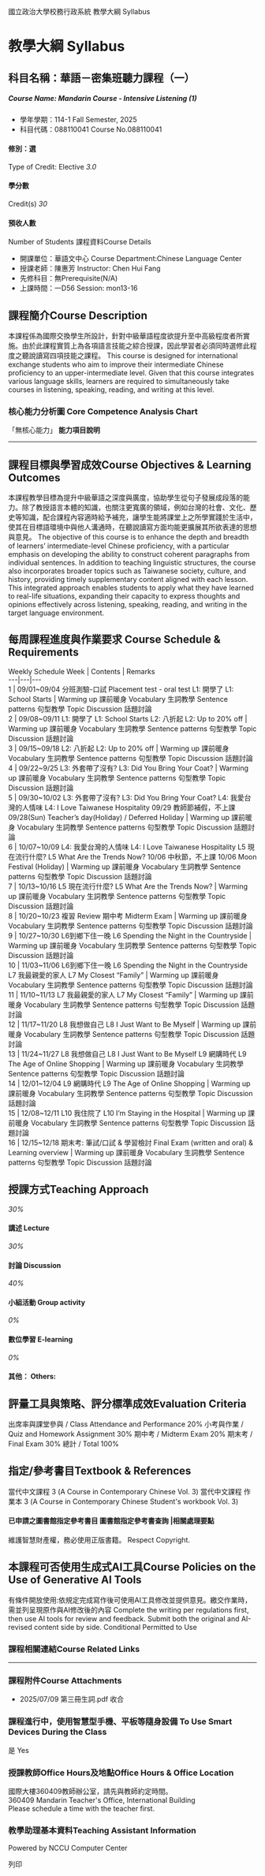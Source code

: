 國立政治大學校務行政系統 教學大綱 Syllabus
# 教學大綱 Syllabus
##  科目名稱：華語－密集班聽力課程（一）
#####  Course Name: Mandarin Course - Intensive Listening (1)
  * 學年學期：114-1 Fall Semester, 2025 
  * 科目代碼：088110041 Course No.088110041


#### 修別：選
Type of Credit: Elective 
_3.0_
#### 學分數
Credit(s)
_30_
#### 預收人數
Number of Students
課程資料Course Details
  * 開課單位：華語文中心 Course Department:Chinese Language Center 
  * 授課老師：陳惠芳 Instructor: Chen Hui Fang 
  * 先修科目：無Prerequisite(N/A)
  * 上課時間：一D56 Session: mon13-16


##  課程簡介Course Description
本課程係為國際交換學生所設計，針對中級華語程度欲提升至中高級程度者所實施。由於此課程實質上為各項語言技能之綜合授課，因此學習者必須同時選修此程度之聽說讀寫四項技能之課程。
This course is designed for international exchange students who aim to improve their intermediate Chinese proficiency to an upper-intermediate level. Given that this course integrates various language skills, learners are required to simultaneously take courses in listening, speaking, reading, and writing at this level.
###  核心能力分析圖 Core Competence Analysis Chart
「無核心能力」 
**能力項目說明**
* * *
##  課程目標與學習成效Course Objectives & Learning Outcomes 
本課程教學目標為提升中級華語之深度與廣度，協助學生從句子發展成段落的能力。除了教授語言本體的知識，也關注更寬廣的領域，例如台灣的社會、文化、歷史等知識，配合課程內容適時給予補充，讓學生能將課堂上之所學實踐於生活中，使其在目標語環境中與他人溝通時，在聽說讀寫方面均能更擴展其所欲表達的思想與意見。
The objective of this course is to enhance the depth and breadth of learners’ intermediate-level Chinese proficiency, with a particular emphasis on developing the ability to construct coherent paragraphs from individual sentences. In addition to teaching linguistic structures, the course also incorporates broader topics such as Taiwanese society, culture, and history, providing timely supplementary content aligned with each lesson. This integrated approach enables students to apply what they have learned to real-life situations, expanding their capacity to express thoughts and opinions effectively across listening, speaking, reading, and writing in the target language environment.
##  每周課程進度與作業要求 Course Schedule & Requirements
Weekly Schedule
Week |  Contents |  Remarks  
---|---|---  
1 |  09/01~09/04 分班測驗-口試  Placement test - oral test L1: 開學了 L1: School Starts |  Warming up 課前暖身 Vocabulary 生詞教學 Sentence patterns 句型教學 Topic Discussion 話題討論  
2 |  09/08~09/11 L1: 開學了 L1: School Starts L2: 八折起 L2: Up to 20% off |  Warming up 課前暖身 Vocabulary 生詞教學 Sentence patterns 句型教學 Topic Discussion 話題討論  
3 |  09/15~09/18 L2: 八折起 L2: Up to 20% off |  Warming up 課前暖身 Vocabulary 生詞教學 Sentence patterns 句型教學 Topic Discussion 話題討論  
4 |  09/22~9/25 L3: 外套帶了沒有? L3: Did You Bring Your Coat? |  Warming up 課前暖身 Vocabulary 生詞教學 Sentence patterns 句型教學 Topic Discussion 話題討論  
5 |  09/30~10/02 L3: 外套帶了沒有? L3: Did You Bring Your Coat? L4: 我愛台灣的人情味 L4: I Love Taiwanese Hospitality 09/29 教師節補假，不上課 09/28(Sun) Teacher’s day(Holiday) / Deferred Holiday |  Warming up 課前暖身 Vocabulary 生詞教學 Sentence patterns 句型教學 Topic Discussion 話題討論  
6 |  10/07~10/09 L4: 我愛台灣的人情味 L4: I Love Taiwanese Hospitality L5 現在流行什麼? L5 What Are the Trends Now? 10/06 中秋節，不上課 10/06 Moon Festival (Holiday) |  Warming up 課前暖身 Vocabulary 生詞教學 Sentence patterns 句型教學 Topic Discussion 話題討論  
7 |  10/13~10/16 L5 現在流行什麼? L5 What Are the Trends Now? |  Warming up 課前暖身 Vocabulary 生詞教學 Sentence patterns 句型教學 Topic Discussion 話題討論  
8 |  10/20~10/23 複習 Review 期中考 Midterm Exam |  Warming up 課前暖身 Vocabulary 生詞教學 Sentence patterns 句型教學 Topic Discussion 話題討論  
9 |  10/27~10/30 L6到鄉下住一晚  L6 Spending the Night in the Countryside |  Warming up 課前暖身 Vocabulary 生詞教學 Sentence patterns 句型教學 Topic Discussion 話題討論  
10 |  11/03~11/06 L6到鄉下住一晚  L6 Spending the Night in the Countryside L7 我最親愛的家人 L7 My Closest “Family” |  Warming up 課前暖身 Vocabulary 生詞教學 Sentence patterns 句型教學 Topic Discussion 話題討論  
11 |  11/10~11/13 L7 我最親愛的家人 L7 My Closest “Family” |  Warming up 課前暖身 Vocabulary 生詞教學 Sentence patterns 句型教學 Topic Discussion 話題討論  
12 |  11/17~11/20 L8 我想做自己 L8 I Just Want to Be Myself |  Warming up 課前暖身 Vocabulary 生詞教學 Sentence patterns 句型教學 Topic Discussion 話題討論  
13 |  11/24~11/27 L8 我想做自己 L8 I Just Want to Be Myself L9 網購時代 L9 The Age of Online Shopping |  Warming up 課前暖身 Vocabulary 生詞教學 Sentence patterns 句型教學 Topic Discussion 話題討論  
14 |  12/01~12/04 L9 網購時代 L9 The Age of Online Shopping |  Warming up 課前暖身 Vocabulary 生詞教學 Sentence patterns 句型教學 Topic Discussion 話題討論  
15 |  12/08~12/11 L10 我住院了 L10 I’m Staying in the Hospital |  Warming up 課前暖身 Vocabulary 生詞教學 Sentence patterns 句型教學 Topic Discussion 話題討論  
16 |  12/15~12/18 期末考: 筆試/口試 & 學習檢討 Final Exam (written and oral) & Learning overview |  Warming up 課前暖身 Vocabulary 生詞教學 Sentence patterns 句型教學 Topic Discussion 話題討論  
##  授課方式Teaching Approach
_30%_
####  講述 Lecture
_30%_
####  討論 Discussion
_40%_
####  小組活動 Group activity
_0%_
####  數位學習 E-learning
_0%_
####  其他： Others:
##  評量工具與策略、評分標準成效Evaluation Criteria
出席率與課堂參與 / Class Attendance and Performance 20%
小考與作業 / Quiz and Homework Assignment 30%
期中考 / Midterm Exam 20%
期末考 / Final Exam 30%
總計 / Total 100% 
##  指定/參考書目Textbook & References
當代中文課程 3 (A Course in Contemporary Chinese Vol. 3) 
當代中文課程 作業本 3 (A Course in Contemporary Chinese Student's workbook Vol. 3)   

####  已申請之圖書館指定參考書目  圖書館指定參考書查詢 |相關處理要點
維護智慧財產權，務必使用正版書籍。 Respect Copyright.
##  本課程可否使用生成式AI工具Course Policies on the Use of Generative AI Tools
有條件開放使用:依規定完成寫作後可使用AI工具修改並提供意見。繳交作業時，需並列呈現原作與AI修改後的內容 Complete the writing per regulations first, then use AI tools for review and feedback. Submit both the original and AI-revised content side by side. Conditional Permitted to Use 
###  課程相關連結Course Related Links
* * *
###  課程附件Course Attachments
  * 2025/07/09 第三冊生詞.pdf  收合 


###  課程進行中，使用智慧型手機、平板等隨身設備 To Use Smart Devices During the Class
是  Yes
###  授課教師Office Hours及地點Office Hours & Office Location
國際大樓360409教師辦公室，請先與教師約定時間。  
360409 Mandarin Teacher's Office, International Building  
Please schedule a time with the teacher first.
###  教學助理基本資料Teaching Assistant Information
Powered by NCCU Computer Center
  
列印
